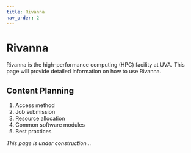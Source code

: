 ```yaml
---
title: Rivanna
nav_order: 2
---
```


# Rivanna

Rivanna is the high-performance computing (HPC) facility at UVA. This page will provide detailed information on how to use Rivanna.

## Content Planning

1. Access method
2. Job submission
3. Resource allocation
4. Common software modules
5. Best practices

*This page is under construction...*
